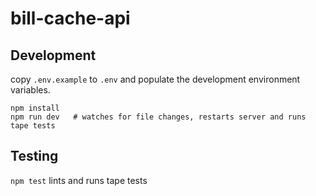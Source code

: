 # bill-cache-api

## Development

copy `.env.example` to `.env` and populate the development environment
variables.

```
npm install
npm run dev   # watches for file changes, restarts server and runs tape tests
```

## Testing

`npm test` lints and runs tape tests
